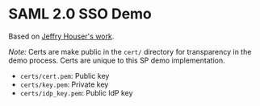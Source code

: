 # SAML 2.0 SSO Demo

Based on [Jeffry Houser's work](https://medium.com/disney-streaming/setup-a-single-sign-on-saml-test-environment-with-docker-and-nodejs-c53fc1a984c9).

*Note:* Certs are make public in the `cert/` directory for transparency in the
demo process. Certs are unique to this SP demo implementation.

- `certs/cert.pem`: Public key
- `certs/key.pem`: Private key
- `certs/idp_key.pem`: Public IdP key

